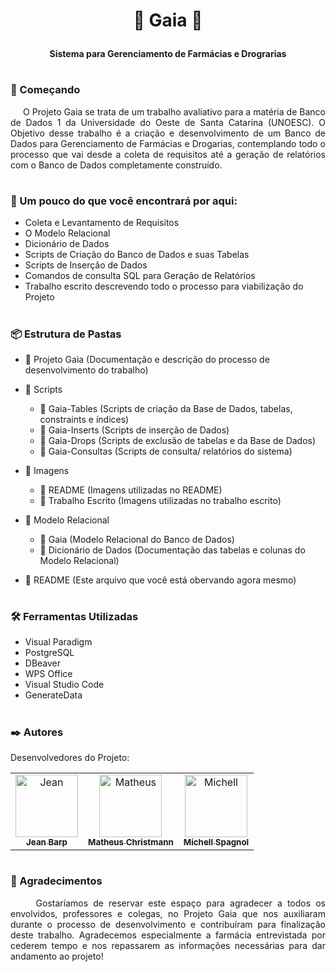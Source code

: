 # <p align="center"> <strong> 💊  Gaia  💉 </strong> </p>

<p align="center"> <strong> Sistema para Gerenciamento de Farmácias e Drograrias </strong> </center> </p>

#

### 🚀 Começando 
<p align="justify">
&nbsp&nbsp&nbsp&nbsp
O Projeto Gaia se trata de um trabalho avaliativo para a matéria de Banco de Dados 1 da Universidade do Oeste de Santa Catarina (UNOESC). O Objetivo desse trabalho é a criação e desenvolvimento de um Banco de Dados para Gerenciamento de Farmácias e Drogarias, contemplando todo o processo que vai desde a coleta de requisitos até a geração de relatórios com o Banco de Dados completamente construído.
</p>

#

### 🔎 Um pouco do que você encontrará por aqui:
- Coleta e Levantamento de Requisitos
- O Modelo Relacional
- Dicionário de Dados
- Scripts de Criação do Banco de Dados e suas Tabelas
- Scripts de Inserção de Dados
- Comandos de consulta SQL para Geração de Relatórios
- Trabalho escrito descrevendo todo o processo para viabilização do Projeto

#

### 📦 Estrutura de Pastas

- 📄 Projeto Gaia (Documentação e descrição do processo de desenvolvimento do trabalho)

- 📁 Scripts
  - 📄 Gaia-Tables (Scripts de criação da Base de Dados, tabelas, constraints e índices)
  - 📄 Gaia-Inserts (Scripts de inserção de Dados)
  - 📄 Gaia-Drops (Scripts de exclusão de tabelas e da Base de Dados)
  - 📄 Gaia-Consultas (Scripts de consulta/ relatórios do sistema)
  
- 📁 Imagens
  - 📁 README (Imagens utilizadas no README)
  - 📁 Trabalho Escrito (Imagens utilizadas no trabalho escrito)
  
- 📁 Modelo Relacional
  - 📄 Gaia (Modelo Relacional do Banco de Dados)
  - 📄 Dicionário de Dados (Documentação das tabelas e colunas do Modelo Relacional)
  
- 📄 README (Este arquivo que você está obervando agora mesmo)

#

### 🛠️ Ferramentas Utilizadas

- Visual Paradigm
- PostgreSQL
- DBeaver
- WPS Office
- Visual Studio Code
- GenerateData

#

### ✒️ Autores

Desenvolvedores do Projeto:

<table>
  <tr>
    <td align="center">
      <a href="#">
        <img src="https://github.com/MatheusChristmann/gaia/blob/main/Imagens/README/Jean.jpg?raw=true" width="100px;" alt="Jean"/><br>
        <sub>
          <b>Jean Barp</b>
        </sub>
      </a>
    </td>
    <td align="center">
      <a href="#">
        <img src="https://github.com/MatheusChristmann/gaia/blob/main/Imagens/README/Matheus.jpg?raw=true" width="100px;" alt="Matheus"/><br>
        <sub>
          <b>Matheus Christmann</b>
        </sub>
      </a>
    </td>
    <td align="center">
      <a href="#">
        <img src="https://github.com/MatheusChristmann/gaia/blob/main/Imagens/README/Michel.jpg?raw=true" width="100px;" alt="Michell"/><br>
        <sub>
          <b>Michell Spagnol</b>
        </sub>
      </a>
    </td>
  </tr>
</table>

#

### 🎁 Agradecimentos

<p align="justify">
&nbsp&nbsp&nbsp&nbsp
Gostaríamos de reservar este espaço para agradecer a todos os envolvidos, professores e colegas, no Projeto Gaia que nos auxiliaram durante o processo de desenvolvimento e contribuíram para finalização deste trabalho. Agradecemos especialmente a farmácia entrevistada por cederem tempo e nos repassarem as informações necessárias para dar andamento ao projeto!
</p>

